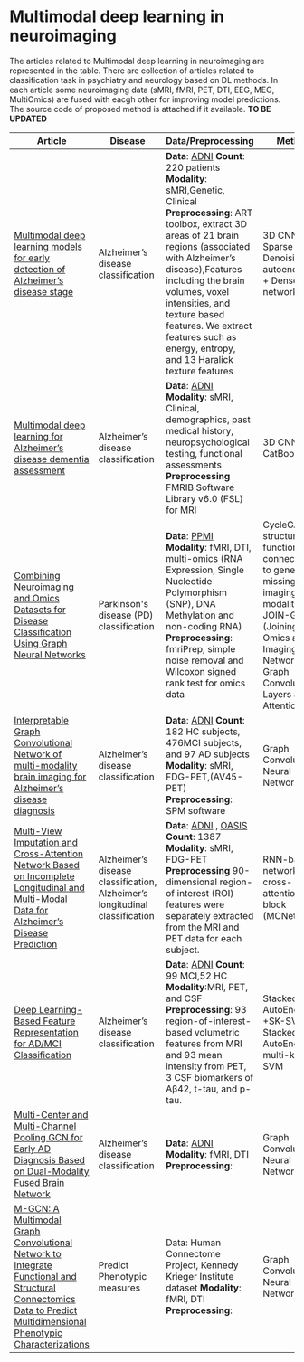 # Multimodal deep learning in neuroimaging

The articles related to Multimodal deep learning in neuroimaging are represented in the table. There are collection of articles related to classification task in psychiatry and neurology based on DL methods. In each article some neuroimaging data (sMRI, fMRI, PET, DTI, EEG, MEG, MultiOmics) are fused with eacgh other for improving model predictions. The source code of proposed method is attached if it available. **TO BE UPDATED**


| Article  | Disease|  Data/Preprocessing    | Method | Fusion technique | Result | Code |
| ------------- | ------------- | ------------- | ------------- |------------- | ------------- |------------- |
| [Multimodal deep learning models for early detection of Alzheimer’s disease stage](https://www.nature.com/articles/s41598-020-74399-w)  | Alzheimer’s disease classification  |  **Data**: [ADNI](https://adni.loni.usc.edu/data-samples/data-types/) **Count**: 220 patients **Modality**: sMRI,Genetic, Clinical **Preprocessing**: ART toolbox, extract 3D areas of 21 brain regions (associated with Alzheimer’s disease),Features including the brain volumes, voxel intensities, and texture based features. We extract features such as energy, entropy, and 13 Haralick texture features| 3D CNN + Sparse Denoising autoencoders + Dense network  | Early,Intermediate, Late | 0.8% +- 0.03% acc (Control vs MCI) |
| [Multimodal deep learning for Alzheimer’s disease dementia assessment](https://www.nature.com/articles/s41467-022-31037-5?error=cookies_not_supported&code=2b41d5a6-dfac-4c95-b677-24284693af3a) | Alzheimer’s disease classification  |**Data**: [ADNI](https://adni.loni.usc.edu/data-samples/data-types/) **Modality**: sMRI, Clinical, demographics, past medical history, neuropsychological testing, functional assessments  **Preprocessing** FMRIB Software Library v6.0 (FSL) for MRI | 3D CNN + CatBoost  |Late | 0.804 ± 0.011 acc (Control vs MCI)   |[code](https://github.com/vkola-lab/ncomms2022)
|[ Combining Neuroimaging and Omics Datasets for Disease Classification Using Graph Neural Networks](https://www.frontiersin.org/articles/10.3389/fnins.2022.866666/full) | Parkinson's disease (PD) classification | **Data**: [PPMI](https://www.ppmi-info.org/access-data-specimens/download-data) **Modality**: fMRI, DTI, multi-omics (RNA Expression, Single Nucleotide Polymorphism (SNP), DNA Methylation and non-coding RNA) **Preprocessing**: fmriPrep, simple noise removal and Wilcoxon signed rank test for omics data | CycleGAN on structural and functional connectomes to generate missing imaging modalities, JOIN-GCLA (Joining Omics and Imaging Networks via Graph Convolutional Layers and Attention)|Early| - | - |
| [Interpretable Graph Convolutional Network of multi-modality brain imaging for Alzheimer’s disease diagnosis](https://deepai.org/publication/interpretable-graph-convolutional-network-of-multi-modality-brain-imaging-for-alzheimer-s-disease-diagnosis) | Alzheimer’s disease classification | **Data**: [ADNI](https://adni.loni.usc.edu/data-samples/data-types/) **Count**: 182 HC subjects, 476MCI subjects, and 97 AD subjects **Modality**: sMRI, FDG-PET,(AV45-PET) **Preprocessing**: SPM software| Graph Convolutional Neural Network |Early | 0.818 ±.031 (MCI vs HC vs Alzheimer) | - |
| [Multi-View Imputation and Cross-Attention Network Based on Incomplete Longitudinal and Multi-Modal Data for Alzheimer’s Disease Prediction](https://deepai.org/publication/multi-view-imputation-and-cross-attention-network-based-on-incomplete-longitudinal-and-multi-modal-data-for-alzheimer-s-disease-prediction) | Alzheimer’s disease classification, Alzheimer’s longitudinal classification| **Data**:  [ADNI](https://adni.loni.usc.edu/data-samples/data-types/) , [OASIS](https://oasis-brains.org/) **Count**:  1387 **Modality**: sMRI, FDG-PET **Preprocessing** 90-dimensional region-of interest (ROI) features were separately extracted from the MRI and PET data for each subject.| RNN-based network with cross-attention block (MCNet) |Intermediate| 0.830 ± 0.019 ADNI-1 | [code](https://github.com/Meiyan88/MCNET) |
| [Deep Learning-Based Feature Representation for AD/MCI Classification](https://link.springer.com/chapter/10.1007/978-3-642-40763-5_72) | Alzheimer’s disease classification| **Data**: [ADNI](https://adni.loni.usc.edu/data-samples/data-types/) **Count**: 99 MCI,52 HC **Modality**:MRI, PET, and CSF **Preprocessing**: 93 region-of-interest-based volumetric features from MRI and 93  mean intensity from PET, 3 CSF biomarkers of Aβ42, t-tau, and p-tau.| Stacked AutoEncoder +SK-SVM Stacked AutoEncoder+ multi-kernel SVM| Intermediate |MK-SVM 0.850±0.012 acc (MCI vs Control)| |
| [Multi-Center and Multi-Channel Pooling GCN for Early AD Diagnosis Based on Dual-Modality Fused Brain Network](https://ieeexplore.ieee.org/document/9810283) | Alzheimer’s disease classification | **Data**: [ADNI](https://adni.loni.usc.edu/data-samples/data-types/)  **Modality**: fMRI, DTI **Preprocessing**:  |  Graph Convolutional Neural Network  |------------- | ------------- |[code](https://github.com/Xuegang-S/MMP-GCN) |
| [M-GCN: A Multimodal Graph Convolutional Network to Integrate Functional and Structural Connectomics Data to Predict Multidimensional Phenotypic Characterizations](https://proceedings.mlr.press/v143/dsouza21a/dsouza21a.pdf) |  Predict Phenotypic measures | Data: Human Connectome Project, Kennedy Krieger Institute dataset **Modality**: fMRI, DTI **Preprocessing**: | Graph Convolutional Neural Network |------------- | ------------- | [code](https://github.com/Niharika-SD/M-GCN) |





